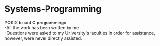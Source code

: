 # Systems-Programming  
POSIX based C programmings  
-All the work has been written by me  
-Questions were asked to my University's faculties in order for assistance, however, were never directly assisted.  
